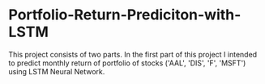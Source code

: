 # Portfolio-Return-Prediciton-with-LSTM

This project consists of two parts. 
In the first part of this project I intended to predict monthly return of portfolio of stocks ('AAL', 'DIS', 'F', 'MSFT') using LSTM Neural Network. 
